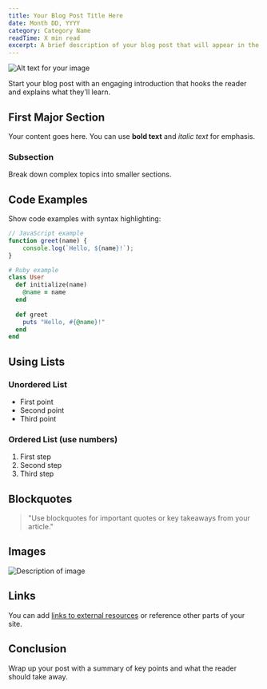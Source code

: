 ```yaml
---
title: Your Blog Post Title Here
date: Month DD, YYYY
category: Category Name
readTime: X min read
excerpt: A brief description of your blog post that will appear in the blog listing. Keep it engaging and around 2-3 sentences.
---
```


![Alt text for your image](https://your-image-url-here.jpg)

Start your blog post with an engaging introduction that hooks the reader and explains what they'll learn.

## First Major Section

Your content goes here. You can use **bold text** and *italic text* for emphasis.

### Subsection

Break down complex topics into smaller sections.

## Code Examples

Show code examples with syntax highlighting:

```javascript
// JavaScript example
function greet(name) {
    console.log(`Hello, ${name}!`);
}
```

```ruby
# Ruby example
class User
  def initialize(name)
    @name = name
  end
  
  def greet
    puts "Hello, #{@name}!"
  end
end
```

## Using Lists

### Unordered List

- First point
- Second point
- Third point

### Ordered List (use numbers)

1. First step
2. Second step
3. Third step

## Blockquotes

> "Use blockquotes for important quotes or key takeaways from your article."

## Images

![Description of image](https://images.unsplash.com/photo-url-here)

## Links

You can add [links to external resources](https://example.com) or reference other parts of your site.

## Conclusion

Wrap up your post with a summary of key points and what the reader should take away.